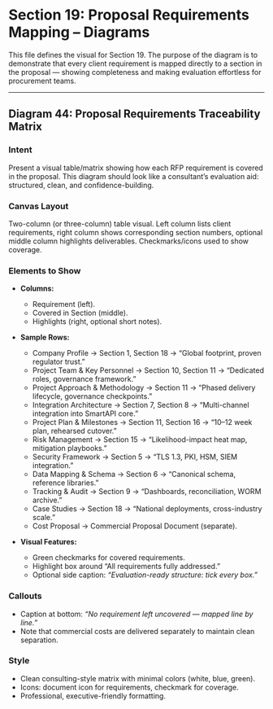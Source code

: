# Section 19: Proposal Requirements Mapping – Diagrams

This file defines the visual for Section 19. The purpose of the diagram is to demonstrate that every client requirement is mapped directly to a section in the proposal — showing completeness and making evaluation effortless for procurement teams.

---

## Diagram 44: Proposal Requirements Traceability Matrix

### Intent
Present a visual table/matrix showing how each RFP requirement is covered in the proposal. This diagram should look like a consultant’s evaluation aid: structured, clean, and confidence-building.

### Canvas Layout
Two-column (or three-column) table visual. Left column lists client requirements, right column shows corresponding section numbers, optional middle column highlights deliverables. Checkmarks/icons used to show coverage.

### Elements to Show
- **Columns:**
  - Requirement (left).
  - Covered in Section (middle).
  - Highlights (right, optional short notes).

- **Sample Rows:**
  - Company Profile → Section 1, Section 18 → “Global footprint, proven regulator trust.”
  - Project Team & Key Personnel → Section 10, Section 11 → “Dedicated roles, governance framework.”
  - Project Approach & Methodology → Section 11 → “Phased delivery lifecycle, governance checkpoints.”
  - Integration Architecture → Section 7, Section 8 → “Multi-channel integration into SmartAPI core.”
  - Project Plan & Milestones → Section 11, Section 16 → “10–12 week plan, rehearsed cutover.”
  - Risk Management → Section 15 → “Likelihood-impact heat map, mitigation playbooks.”
  - Security Framework → Section 5 → “TLS 1.3, PKI, HSM, SIEM integration.”
  - Data Mapping & Schema → Section 6 → “Canonical schema, reference libraries.”
  - Tracking & Audit → Section 9 → “Dashboards, reconciliation, WORM archive.”
  - Case Studies → Section 18 → “National deployments, cross-industry scale.”
  - Cost Proposal → Commercial Proposal Document (separate).

- **Visual Features:**
  - Green checkmarks for covered requirements.
  - Highlight box around “All requirements fully addressed.”
  - Optional side caption: *“Evaluation-ready structure: tick every box.”*

### Callouts
- Caption at bottom: *“No requirement left uncovered — mapped line by line.”*
- Note that commercial costs are delivered separately to maintain clean separation.

### Style
- Clean consulting-style matrix with minimal colors (white, blue, green).
- Icons: document icon for requirements, checkmark for coverage.
- Professional, executive-friendly formatting.
